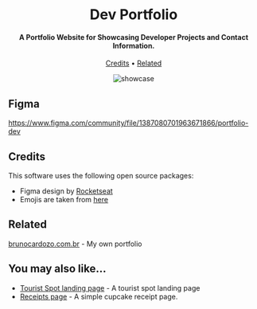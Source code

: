 
<h1 align="center">
  Dev Portfolio
  <br>
</h1>

<h4 align="center">A Portfolio Website for Showcasing Developer Projects and Contact Information.</h4>

<p align="center">
  <a href="#credits">Credits</a> •
  <a href="#related">Related</a>
</p>


<div align="center">
  
  ![showcase](https://github.com/user-attachments/assets/94fb5810-cddd-40f5-8a54-8c848b4fe733)
  
</div>


## Figma

https://www.figma.com/community/file/1387080701963671866/portfolio-dev

## Credits

This software uses the following open source packages:

- Figma design by [Rocketseat](https://www.rocketseat.com.br/)
- Emojis are taken from [here](https://phosphoricons.com/)

## Related

[brunocardozo.com.br](https://github.com/bruno-c-p/portfolio) - My own portfolio

## You may also like...

- [Tourist Spot landing page](https://github.com/bruno-c-p/tourist-spot) - A tourist spot landing page
- [Receipts page](https://github.com/bruno-c-p/receipts-page) - A simple cupcake receipt page.
